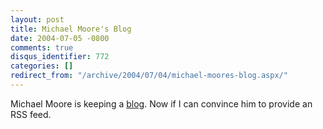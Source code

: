 ```yaml
---
layout: post
title: Michael Moore's Blog
date: 2004-07-05 -0800
comments: true
disqus_identifier: 772
categories: []
redirect_from: "/archive/2004/07/04/michael-moores-blog.aspx/"
---
```


Michael Moore is keeping a
[blog](http://www.michaelmoore.com/words/diary/index.php). Now if I can
convince him to provide an RSS feed.

